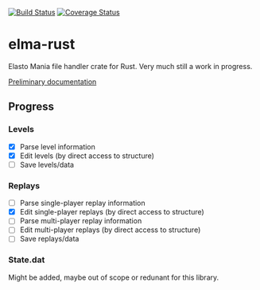 [![Build Status](https://travis-ci.org/hexjelly/elma-rust.svg?branch=master)](https://travis-ci.org/hexjelly/elma-rust) [![Coverage Status](https://coveralls.io/repos/github/hexjelly/elma-rust/badge.svg?branch=master)](https://coveralls.io/github/hexjelly/elma-rust?branch=master)

# elma-rust

Elasto Mania file handler crate for Rust. Very much still a work in progress.

[Preliminary documentation](http://hexjelly.github.io/elma-rust/elma/)

## Progress

### Levels

-   [x] Parse level information
-   [x] Edit levels (by direct access to structure)
-   [ ] Save levels/data

### Replays

-   [ ] Parse single-player replay information
-   [x] Edit single-player replays (by direct access to structure)
-   [ ] Parse multi-player replay information
-   [ ] Edit multi-player replays (by direct access to structure)
-   [ ] Save replays/data

### State.dat

Might be added, maybe out of scope or redunant for this library.
